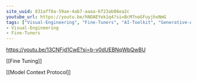 ```yaml
---
site_uuid: 831aff8a-59ae-4ab7-aaaa-6f23ab86ea2c
youtube_url: https://youtu.be/hNOAEYek1q4?si=BcM7noGFuyjhxNmG
tags: ["Visual-Engineering", "Fine-Tuners", "AI-Toolkit", "Generative-AI", "Code-Generators"]
- Visual-Engineering
- Fine-Tuners
---
```


https://youtu.be/13CNFjd1CwE?si=b-v0dUEBNqWbQwBU

[[Fine Tuning]]

[[Model Context Protocol]]
